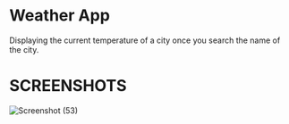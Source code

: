 # Weather App
Displaying the current temperature of a city once you search the name of the city.
# SCREENSHOTS
![Screenshot (53)](https://user-images.githubusercontent.com/57545486/212311059-174b0f7c-5abf-481b-a2a0-79129f276e23.png)
